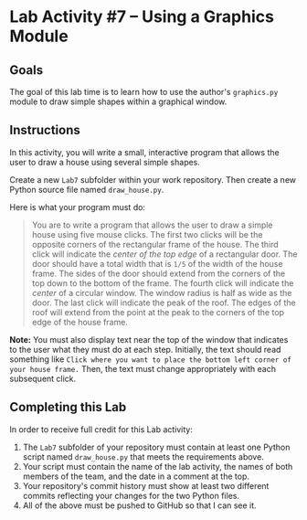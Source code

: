 # Lab Activity #7 – Using a Graphics Module

## Goals

The goal of this lab time is to learn how to use the author's `graphics.py`
module to draw simple shapes within a graphical window.

## Instructions

In this activity, you will write a small, interactive program that allows
the user to draw a house using several simple shapes.

Create a new `Lab7` subfolder within your work repository.
Then create a new Python source file named `draw_house.py`.

Here is what your program must do:

> You are to write a program that allows the user to draw a simple house using five mouse clicks.
> The first two clicks will be the opposite corners of the rectangular frame of the house.
> The third click will indicate the _center of the top edge_ of a rectangular door.
> The door should have a total width that is `1/5` of the width of the house frame.
> The sides of the door should extend from the corners of the top down to the bottom of the frame.
> The fourth click will indicate the _center_ of a circular window.
> The window radius is half as wide as the door.
> The last click will indicate the peak of the roof.
> The edges of the roof will extend from the point at the peak to the corners of the top edge of the house frame.

__Note:__ You must also display text near the top of the window that indicates to the user what they must do at each step.
Initially, the text should read something like `Click where you want to place the bottom left corner of your house frame.`
Then, the text must change appropriately with each subsequent click.

## Completing this Lab

In order to receive full credit for this Lab activity:

1. The `Lab7` subfolder of your repository must contain at least one Python
    script named `draw_house.py` that meets the requirements above.
2. Your script must contain the name of the lab activity, the names of both members of the team, and
    the date in a comment at the top.
3. Your repository's commit history must show at least two different commits
    reflecting your changes for the two Python files.
4. All of the above must be pushed to GitHub so that I can see it.
